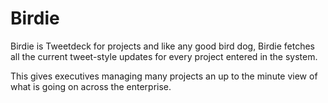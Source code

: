 Birdie
======

Birdie is Tweetdeck for projects and like any good bird dog, Birdie fetches all the current tweet-style updates for every project entered in the system.

This gives executives managing many projects an up to the minute view of what is going on across the enterprise.
